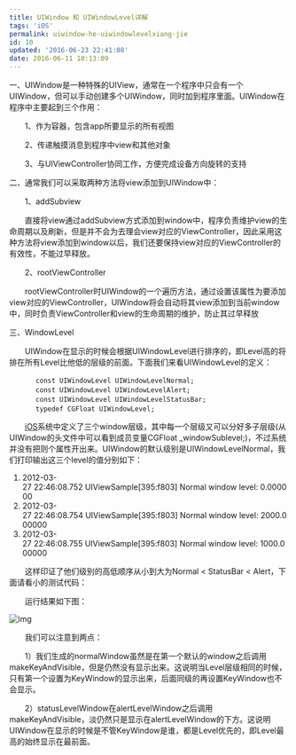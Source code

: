 ```yaml
---
title: UIWindow 和 UIWindowLevel详解
tags: 'iOS'
permalink: uiwindow-he-uiwindowlevelxiang-jie
id: 10
updated: '2016-06-23 22:41:08'
date: 2016-06-11 10:13:09
---
```




一、UIWindow是一种特殊的UIView，通常在一个程序中只会有一个UIWindow，但可以手动创建多个UIWindow，同时加到程序里面。UIWindow在程序中主要起到三个作用：

　　1、作为容器，包含app所要显示的所有视图

　　2、传递触摸消息到程序中view和其他对象

　　3、与UIViewController协同工作，方便完成设备方向旋转的支持

二、通常我们可以采取两种方法将view添加到UIWindow中：

　　1、addSubview

　　直接将view通过addSubview方式添加到window中，程序负责维护view的生命周期以及刷新，但是并不会为去理会view对应的ViewController，因此采用这种方法将view添加到window以后，我们还要保持view对应的ViewController的有效性，不能过早释放。

　　2、rootViewController

　　rootViewController时UIWindow的一个遍历方法，通过设置该属性为要添加view对应的ViewController，UIWindow将会自动将其view添加到当前window中，同时负责ViewController和view的生命周期的维护，防止其过早释放

三、WindowLevel

　　UIWindow在显示的时候会根据UIWindowLevel进行排序的，即Level高的将排在所有Level比他低的层级的前面。下面我们来看UIWindowLevel的定义：

```
　　　　const UIWindowLevel UIWindowLevelNormal;
　　　　const UIWindowLevel UIWindowLevelAlert;
　　　　const UIWindowLevel UIWindowLevelStatusBar;
　　　　typedef CGFloat UIWindowLevel;
```

　　[iOS](http://lib.csdn.net/base/swift)系统中定义了三个window层级，其中每一个层级又可以分好多子层级(从UIWindow的头文件中可以看到成员变量CGFloat _windowSublevel;)，不过系统并没有把则个属性开出来。UIWindow的默认级别是UIWindowLevelNormal，我们打印输出这三个level的值分别如下：



1. 2012-03-27 22:46:08.752 UIViewSample[395:f803] Normal window level: 0.000000  
2. 2012-03-27 22:46:08.754 UIViewSample[395:f803] Normal window level: 2000.000000  
3. 2012-03-27 22:46:08.755 UIViewSample[395:f803] Normal window level: 1000.000000  

　　这样印证了他们级别的高低顺序从小到大为Normal < StatusBar < Alert，下面请看小的测试代码：

　　运行结果如下图：

![img](http://pic002.cnblogs.com/images/2012/302680/2012032722535669.jpg)

　　我们可以注意到两点：

　　1）我们生成的normalWindow虽然是在第一个默认的window之后调用makeKeyAndVisible，但是仍然没有显示出来。这说明当Level层级相同的时候，只有第一个设置为KeyWindow的显示出来，后面同级的再设置KeyWindow也不会显示。

　　2）statusLevelWindow在alertLevelWindow之后调用makeKeyAndVisible，淡仍然只是显示在alertLevelWindow的下方。这说明UIWindow在显示的时候是不管KeyWindow是谁，都是Level优先的，即Level最高的始终显示在最前面。

